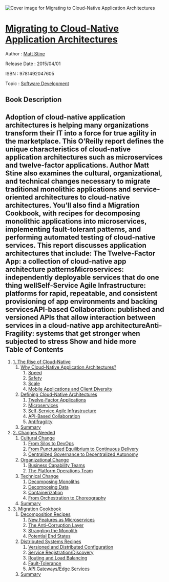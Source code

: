 ![Cover image for Migrating to Cloud-Native Application Architectures](https://imgdetail.ebookreading.net/cover/cover/software_development/EB9781492047605.jpg)

[Migrating to Cloud-Native Application Architectures](https://ebookreading.net/view/book/Migrating+to+Cloud-Native+Application+Architectures-EB9781492047605_1.html "Migrating to Cloud-Native Application Architectures")
====================================================================================================================

Author : [Matt Stine](https://ebookreading.net/search/author/Matt+Stine)

Release Date : 2015/04/01

ISBN : 9781492047605

Topic : [Software Development](https://ebookreading.net/search/category/software-development)

Book Description
-----------------

 Adoption of cloud-native application architectures is helping many organizations transform their IT into a force for true agility in the marketplace. This O’Reilly report defines the unique characteristics of cloud-native application architectures such as microservices and twelve-factor applications.
Author Matt Stine also examines the cultural, organizational, and technical changes necessary to migrate traditional monolithic applications and service-oriented architectures to cloud-native architectures. You’ll also find a Migration Cookbook, with recipes for decomposing monolithic applications into microservices, implementing fault-tolerant patterns, and performing automated testing of cloud-native services.
This report discusses application architectures that include:
The Twelve-Factor App: a collection of cloud-native app architecture patternsMicroservices: independently deployable services that do one thing wellSelf-Service Agile Infrastructure: platforms for rapid, repeatable, and consistent provisioning of app environments and backing servicesAPI-based Collaboration: published and versioned APIs that allow interaction between services in a cloud-native app architectureAnti-Fragility: systems that get stronger when subjected to stress        Show and hide more                
Table of Contents
-----------------

1. [1. The Rise of Cloud-Native](https://ebookreading.net/view/book/Migrating+to+Cloud-Native+Application+Architectures-EB9781492047605_5.html#ch01)
    1. [Why Cloud-Native Application Architectures?](https://ebookreading.net/view/book/Migrating+to+Cloud-Native+Application+Architectures-EB9781492047605_5.html#idp13552)
        1. [Speed](https://ebookreading.net/view/book/Migrating+to+Cloud-Native+Application+Architectures-EB9781492047605_5.html#idm233264)
        1. [Safety](https://ebookreading.net/view/book/Migrating+to+Cloud-Native+Application+Architectures-EB9781492047605_5.html#idm140208)
        1. [Scale](https://ebookreading.net/view/book/Migrating+to+Cloud-Native+Application+Architectures-EB9781492047605_5.html#idm119648)
        1. [Mobile Applications and Client Diversity](https://ebookreading.net/view/book/Migrating+to+Cloud-Native+Application+Architectures-EB9781492047605_5.html#mobile)
    1. [Defining Cloud-Native Architectures](https://ebookreading.net/view/book/Migrating+to+Cloud-Native+Application+Architectures-EB9781492047605_5.html#idm156400)
        1. [Twelve-Factor Applications](https://ebookreading.net/view/book/Migrating+to+Cloud-Native+Application+Architectures-EB9781492047605_5.html#twelve_factor)
        1. [Microservices](https://ebookreading.net/view/book/Migrating+to+Cloud-Native+Application+Architectures-EB9781492047605_5.html#microservices)
        1. [Self-Service Agile Infrastructure](https://ebookreading.net/view/book/Migrating+to+Cloud-Native+Application+Architectures-EB9781492047605_5.html#self-service-infra)
        1. [API-Based Collaboration](https://ebookreading.net/view/book/Migrating+to+Cloud-Native+Application+Architectures-EB9781492047605_5.html#idp52240)
        1. [Antifragility](https://ebookreading.net/view/book/Migrating+to+Cloud-Native+Application+Architectures-EB9781492047605_5.html#idm149552)
    1. [Summary](https://ebookreading.net/view/book/Migrating+to+Cloud-Native+Application+Architectures-EB9781492047605_5.html#idm146400)
1. [2. Changes Needed](https://ebookreading.net/view/book/Migrating+to+Cloud-Native+Application+Architectures-EB9781492047605_6.html#ch02)
    1. [Cultural Change](https://ebookreading.net/view/book/Migrating+to+Cloud-Native+Application+Architectures-EB9781492047605_6.html#idp32080)
        1. [From Silos to DevOps](https://ebookreading.net/view/book/Migrating+to+Cloud-Native+Application+Architectures-EB9781492047605_6.html#silos)
        1. [From Punctuated Equilibrium to Continuous Delivery](https://ebookreading.net/view/book/Migrating+to+Cloud-Native+Application+Architectures-EB9781492047605_6.html#idp34688)
        1. [Centralized Governance to Decentralized Autonomy](https://ebookreading.net/view/book/Migrating+to+Cloud-Native+Application+Architectures-EB9781492047605_6.html#idm193264)
    1. [Organizational Change](https://ebookreading.net/view/book/Migrating+to+Cloud-Native+Application+Architectures-EB9781492047605_6.html#idp494496)
        1. [Business Capability Teams](https://ebookreading.net/view/book/Migrating+to+Cloud-Native+Application+Architectures-EB9781492047605_6.html#bus_cap_team)
        1. [The Platform Operations Team](https://ebookreading.net/view/book/Migrating+to+Cloud-Native+Application+Architectures-EB9781492047605_6.html#platform_ops)
    1. [Technical Change](https://ebookreading.net/view/book/Migrating+to+Cloud-Native+Application+Architectures-EB9781492047605_6.html#idp519744)
        1. [Decomposing Monoliths](https://ebookreading.net/view/book/Migrating+to+Cloud-Native+Application+Architectures-EB9781492047605_6.html#idp521552)
        1. [Decomposing Data](https://ebookreading.net/view/book/Migrating+to+Cloud-Native+Application+Architectures-EB9781492047605_6.html#decompose_data)
        1. [Containerization](https://ebookreading.net/view/book/Migrating+to+Cloud-Native+Application+Architectures-EB9781492047605_6.html#containerization)
        1. [From Orchestration to Choreography](https://ebookreading.net/view/book/Migrating+to+Cloud-Native+Application+Architectures-EB9781492047605_6.html#idp553360)
    1. [Summary](https://ebookreading.net/view/book/Migrating+to+Cloud-Native+Application+Architectures-EB9781492047605_6.html#idp560656)
1. [3. Migration Cookbook](https://ebookreading.net/view/book/Migrating+to+Cloud-Native+Application+Architectures-EB9781492047605_7.html#ch03)
    1. [Decomposition Recipes](https://ebookreading.net/view/book/Migrating+to+Cloud-Native+Application+Architectures-EB9781492047605_7.html#idp581056)
        1. [New Features as Microservices](https://ebookreading.net/view/book/Migrating+to+Cloud-Native+Application+Architectures-EB9781492047605_7.html#idp586304)
        1. [The Anti-Corruption Layer](https://ebookreading.net/view/book/Migrating+to+Cloud-Native+Application+Architectures-EB9781492047605_7.html#idp592960)
        1. [Strangling the Monolith](https://ebookreading.net/view/book/Migrating+to+Cloud-Native+Application+Architectures-EB9781492047605_7.html#idp70048)
        1. [Potential End States](https://ebookreading.net/view/book/Migrating+to+Cloud-Native+Application+Architectures-EB9781492047605_7.html#idp78720)
    1. [Distributed Systems Recipes](https://ebookreading.net/view/book/Migrating+to+Cloud-Native+Application+Architectures-EB9781492047605_7.html#idp83456)
        1. [Versioned and Distributed Configuration](https://ebookreading.net/view/book/Migrating+to+Cloud-Native+Application+Architectures-EB9781492047605_7.html#idp87520)
        1. [Service Registration/Discovery](https://ebookreading.net/view/book/Migrating+to+Cloud-Native+Application+Architectures-EB9781492047605_7.html#idp88176)
        1. [Routing and Load Balancing](https://ebookreading.net/view/book/Migrating+to+Cloud-Native+Application+Architectures-EB9781492047605_7.html#routing_and_lb)
        1. [Fault-Tolerance](https://ebookreading.net/view/book/Migrating+to+Cloud-Native+Application+Architectures-EB9781492047605_7.html#circuit_breakers)
        1. [API Gateways/Edge Services](https://ebookreading.net/view/book/Migrating+to+Cloud-Native+Application+Architectures-EB9781492047605_7.html#api_gateway)
    1. [Summary](https://ebookreading.net/view/book/Migrating+to+Cloud-Native+Application+Architectures-EB9781492047605_7.html#idp3762416)
